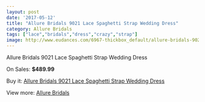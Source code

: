 ```yaml
---
layout: post
date: '2017-05-12'
title: "Allure Bridals 9021 Lace Spaghetti Strap Wedding Dress"
category: Allure Bridals
tags: ["lace","bridals","dress","crazy","strap"]
image: http://www.eudances.com/6967-thickbox_default/allure-bridals-9021-lace-spaghetti-strap-wedding-dress.jpg
---
```

Allure Bridals 9021 Lace Spaghetti Strap Wedding Dress

On Sales: **$489.99**
<a href="https://www.eudances.com/en/allure-bridals/2547-allure-bridals-9021-lace-spaghetti-strap-wedding-dress.html"><amp-img layout="responsive" width="600" height="600" src="//www.eudances.com/6967-thickbox_default/allure-bridals-9021-lace-spaghetti-strap-wedding-dress.jpg" alt="Allure Bridals 9021 Lace Spaghetti Strap Wedding Dress 0" /></a>
<a href="https://www.eudances.com/en/allure-bridals/2547-allure-bridals-9021-lace-spaghetti-strap-wedding-dress.html"><amp-img layout="responsive" width="600" height="600" src="//www.eudances.com/6969-thickbox_default/allure-bridals-9021-lace-spaghetti-strap-wedding-dress.jpg" alt="Allure Bridals 9021 Lace Spaghetti Strap Wedding Dress 1" /></a>
<a href="https://www.eudances.com/en/allure-bridals/2547-allure-bridals-9021-lace-spaghetti-strap-wedding-dress.html"><amp-img layout="responsive" width="600" height="600" src="//www.eudances.com/6968-thickbox_default/allure-bridals-9021-lace-spaghetti-strap-wedding-dress.jpg" alt="Allure Bridals 9021 Lace Spaghetti Strap Wedding Dress 2" /></a>

Buy it: [Allure Bridals 9021 Lace Spaghetti Strap Wedding Dress](https://www.eudances.com/en/allure-bridals/2547-allure-bridals-9021-lace-spaghetti-strap-wedding-dress.html "Allure Bridals 9021 Lace Spaghetti Strap Wedding Dress")

View more: [Allure Bridals](https://www.eudances.com/en/2-allure-bridals "Allure Bridals")
